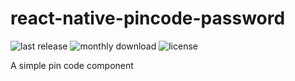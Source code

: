 # react-native-pincode-password

![last release](https://badgen.net/npm/v/react-native-pincode-password) ![monthly download](https://badgen.net/npm/dm/react-native-pincode-password) ![license](https://badgen.net/github/license/gkueny/react-native-pincode-password)

A simple pin code component
